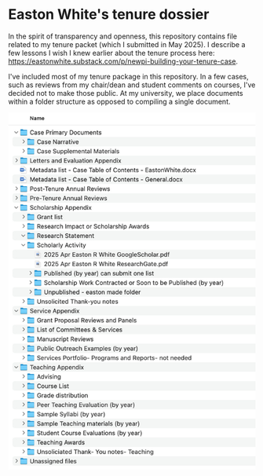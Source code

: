 # Easton White's tenure dossier

In the spirit of transparency and openness, this repository contains file related to my tenure packet (which I submitted in May 2025). I describe a few lessons I wish I knew earlier about the tenure process here: https://eastonwhite.substack.com/p/newpi-building-your-tenure-case.

I've included most of my tenure package in this repository. In a few cases, such as reviews from my chair/dean and student comments on courses, I've decided not to make those public. At my university, we place documents within a folder structure as opposed to compiling a single document. 

![Tenure folder](tenure_folder.jpg)

